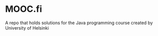 # MOOC.fi
A repo that holds solutions for the Java programming course created by University of Helsinki
